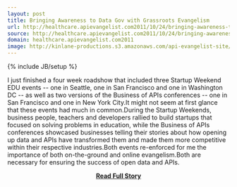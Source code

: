 ```yaml
---
layout: post
title: Bringing Awareness to Data Gov with Grassroots Evangelism
url: http://healthcare.apievangelist.com2011/10/24/bringing-awareness-to-data.gov-with-grassroots-evangelism/
source: http://healthcare.apievangelist.com2011/10/24/bringing-awareness-to-data.gov-with-grassroots-evangelism/
domain: healthcare.apievangelist.com2011
image: http://kinlane-productions.s3.amazonaws.com/api-evangelist-site/blog/Datagov.png
---
```

{% include JB/setup %}<p>I just finished a four week roadshow that included three Startup Weekend EDU events -- one in Seattle, one in San Francisco and one in Washington DC -- as well as two versions of the Business of APIs conferences -- one in San Francisco and one in New York City.It might not seem at first glance that these events had much in common.During the Startup Weekends, business people, teachers and developers rallied to build startups that focused on solving problems in education, while the Business of APIs conferences showcased businesses telling their stories about how opening up data and APIs have transformed them and made them more competitive within their respective industries.Both events re-enforced for me the importance of both on-the-ground and online evangelism.Both are necessary for ensuring the success of open data and APIs.</p>
<center><p><a href="http://healthcare.apievangelist.com2011/10/24/bringing-awareness-to-data.gov-with-grassroots-evangelism/" style='padding:25px; font-sze:18px; font-weight: bold;'>Read Full Story</a></p></center>
